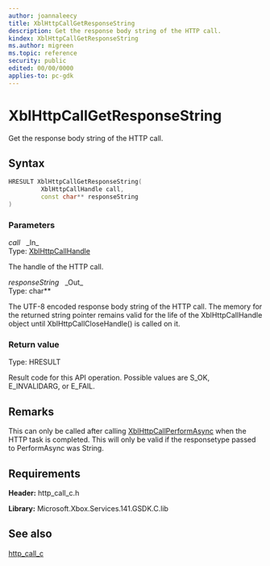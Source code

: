 ```yaml
---
author: joannaleecy
title: XblHttpCallGetResponseString
description: Get the response body string of the HTTP call.
kindex: XblHttpCallGetResponseString
ms.author: migreen
ms.topic: reference
security: public
edited: 00/00/0000
applies-to: pc-gdk
---
```


# XblHttpCallGetResponseString  

Get the response body string of the HTTP call.  

## Syntax  
  
```cpp
HRESULT XblHttpCallGetResponseString(  
         XblHttpCallHandle call,  
         const char** responseString  
)  
```  
  
### Parameters  
  
*call* &nbsp;&nbsp;\_In\_  
Type: [XblHttpCallHandle](../handles/xblhttpcallhandle.md)  
  
The handle of the HTTP call.  
  
*responseString* &nbsp;&nbsp;\_Out\_  
Type: char**  
  
The UTF-8 encoded response body string of the HTTP call. The memory for the returned string pointer remains valid for the life of the XblHttpCallHandle object until XblHttpCallCloseHandle() is called on it.  
  
  
### Return value  
Type: HRESULT
  
Result code for this API operation. Possible values are S_OK, E_INVALIDARG, or E_FAIL.
  
## Remarks  
  
This can only be called after calling [XblHttpCallPerformAsync](xblhttpcallperformasync.md) when the HTTP task is completed. This will only be valid if the responsetype passed to PerformAsync was String.
  
## Requirements  
  
**Header:** http_call_c.h
  
**Library:** Microsoft.Xbox.Services.141.GSDK.C.lib
  
## See also  
[http_call_c](../http_call_c_members.md)  
  
  